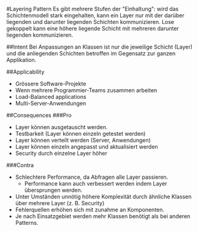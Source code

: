 #Layering Pattern
Es gibt mehrere Stufen der "Einhaltung": wird das Schichtenmodell stark eingehalten, kann ein Layer nur mit der darüber liegenden und darunter liegenden Schichten kommunizieren. Lose gekoppelt kann eine höhere liegende Schicht mit mehreren darunter liegenden kommunizieren. 

##Intent
Bei Anpassungen an Klassen ist nur die jeweilige Schicht (Layer) und die anliegenden Schichten betroffen im Gegensatz zur ganzen Applikation.

##Applicability
* Grössere Software-Projekte
* Wenn mehrere Programmier-Teams zusammen arbeiten
* Load-Balanced applications 
* Multi-Server-Anwendungen

##Consequences
###Pro
* Layer können ausgetauscht werden.
* Testbarkeit (Layer können einzeln getestet werden)
* Layer können verteilt werden (Server, Anwendungen)
* Layer können einzeln angepasst und aktualisiert werden
* Security durch einzelne Layer höher 

###Contra
* Schlechtere Performance, da Abfragen alle Layer passieren.
  * Performance kann auch verbessert werden indem Layer übersprungen werden.
* Unter Umständen unnötig höhere Komplexität durch ähnliche Klassen über mehrere Layer (z. B. Security)
* Fehlerquellen erhöhen sich mit zunahme an Komponenten.
* Je nach Einsatzgebiet werden mehr Klassen benötigt als bei anderen Patterns.
